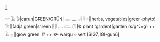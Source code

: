 [𓇅](𓇅)  

𓎡 𓄿 𓅱|carun|GREEN/GRÜN|
𓂋 𓈖 𓊪 𓇋 𓇋 𓏏||herbs, vegetables|green-phyto! 
𓇆||(adj.) green|shreen
𓋴 𓋴 𓂋 𓂧 𓇝||© plant (garden)|garden (s/g^2=g) ++
𓄿 𓐍||grow green|  !? ++
𒅊 warqu ~ vert [SIG7, IGI-gunû]